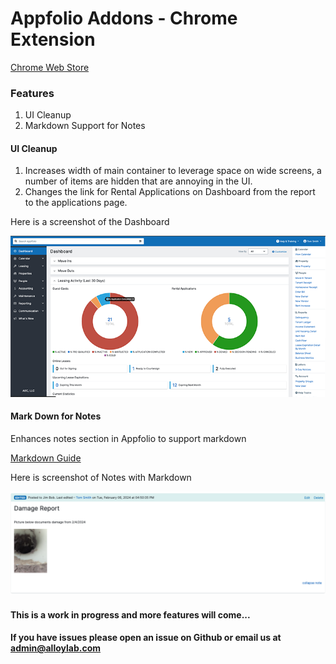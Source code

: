 # Appfolio Addons - Chrome Extension

[Chrome Web Store](https://chromewebstore.google.com/detail/appfolio-addons/nenehgaifcbdcbpikefdehbggokeodim)

### Features
1. UI Cleanup
2. Markdown Support for Notes

#### UI Cleanup
1. Increases width of main container to leverage space on wide screens, a number of items are hidden that are annoying in the UI.
2. Changes the link for Rental Applications on Dashboard from the report to the applications page.

Here is a screenshot of the Dashboard

![notes markdown](images/screenshot1.png)

#### Mark Down for Notes
Enhances notes section in Appfolio to support markdown

[Markdown Guide](https://www.markdownguide.org/)

Here is screenshot of Notes with Markdown

![notes markdown](images/screenshot2.png)

#### This is a work in progress and more features will come...

#### If you have issues please open an issue on Github or email us at admin@alloylab.com